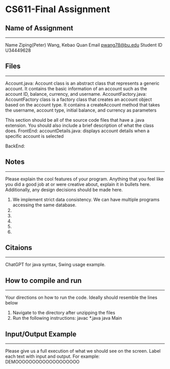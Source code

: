 # CS611-Final Assignment
## Name of Assignment
---------------------------------------------------------------------------
Name Ziping(Peter) Wang, Kebao Quan
Email pwang78@bu.edu
Student ID U34449628

## Files
---------------------------------------------------------------------------
Account.java:  Account class is an abstract class that represents a generic account. It contains the basic information of an account such as the account ID, balance, currency, and username.
AccountFactory.java: AccountFactory class is a factory class that creates an account object based on the account type. It contains a createAccount method that takes the username, account type, initial balance, and currency as parameters



This section should be all of the source code files that have a .java extension. You should also include a brief description of what the class does.
FrontEnd:
accountDetails.java: displays account details when a specific account is selected

BackEnd:

## Notes
---------------------------------------------------------------------------
Please explain the cool features of your program. Anything that you feel like you did a good job at or were creative about, explain it in bullets here. Additionally, any design decisions should be made here.

1. We implement strict data consistency. We can have multiple programs accessing the same database.
2. 
3. 
4. 
5. 
6.  

## Citaions
---------------------------------------------------------------------------
ChatGPT for java syntax, Swing usage example.


## How to compile and run
---------------------------------------------------------------------------
Your directions on how to run the code. Ideally should resemble the lines below

1. Navigate to the directory after unzipping the files
2. Run the following instructions:
javac *.java
java Main

## Input/Output Example
---------------------------------------------------------------------------
Please give us a full execution of what we should see on the screen. Label each text with input and output. For example:
DEMOOOOOOOOOOOOOOOOOOO
